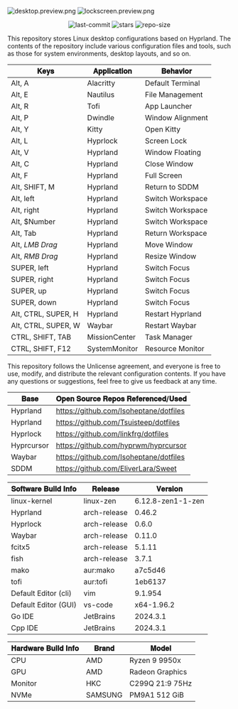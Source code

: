 ![desktop.preview.png](https://github.com/Crimsonet/Crimsonet/blob/main/preview/desktop.preview.png)
![lockscreen.preview.png](https://github.com/Crimsonet/Crimsonet/blob/main/preview/lockscreen.preview.png)

<div align="center">
    <img src="https://img.shields.io/github/last-commit/Crimsonet/dotfiles?style=for-the-badge&color=ffb4a2&labelColor=201a19" alt="last-commit">
    <img src="https://img.shields.io/github/stars/Crimsonet/dotfiles?style=for-the-badge&color=e6c419&labelColor=1d1b16" alt="stars">
    <img src="https://img.shields.io/github/repo-size/Crimsonet/dotfiles?style=for-the-badge&color=a8c7ff&labelColor=1a1b1f" alt="repo-size">
</div>

This repository stores Linux desktop configurations based on Hyprland.
The contents of the repository include various configuration files and tools, 
such as those for system environments, desktop layouts, and so on.

| **𝐊𝐞𝐲𝐬**        | **𝐀𝐩𝐩𝐥𝐢𝐜𝐚𝐭𝐢𝐨𝐧** | **𝐁𝐞𝐡𝐚𝐯𝐢𝐨𝐫** |
|---------------------|----------------------------|----------------------|
| Alt, A              | Alacritty                  | Default Terminal     |
| Alt, E              | Nautilus                   | File Management      |
| Alt, R              | Tofi                       | App Launcher         |
| Alt, P              | Dwindle                    | Window Alignment     |
| Alt, Y              | Kitty                      | Open Kitty           |
| Alt, L              | Hyprlock                   | Screen Lock          |
| Alt, V              | Hyprland                   | Window Floating      |
| Alt, C              | Hyprland                   | Close Window         |
| Alt, F              | Hyprland                   | Full Screen          |
| Alt, SHIFT, M       | Hyprland                   | Return to SDDM       |
| Alt, left           | Hyprland                   | Switch Workspace     |
| Alt, right          | Hyprland                   | Switch Workspace     |
| Alt, $Number        | Hyprland                   | Switch Workspace     |
| Alt, Tab            | Hyprland                   | Return Workspace     |
| Alt, *LMB Drag*     | Hyprland                   | Move Window          |
| Alt, *RMB Drag*     | Hyprland                   | Resize Window        |
| SUPER, left         | Hyprland                   | Switch Focus         |
| SUPER, right        | Hyprland                   | Switch Focus         |
| SUPER, up           | Hyprland                   | Switch Focus         |
| SUPER, down         | Hyprland                   | Switch Focus         |
| Alt, CTRL, SUPER, H | Hyprland                   | Restart Hyprland     |
| Alt, CTRL, SUPER, W | Waybar                     | Restart Waybar       |
| CTRL, SHIFT, TAB    | MissionCenter              | Task Manager         |
| CTRL, SHIFT, F12    | SystemMonitor              | Resource Monitor     |

This repository follows the Unlicense agreement, and everyone is free to use,
modify, and distribute the relevant configuration contents.
If you have any questions or suggestions, feel free to give us feedback at any time.

| **𝐁𝐚𝐬𝐞** | **𝐎𝐩𝐞𝐧 𝐒𝐨𝐮𝐫𝐜𝐞 𝐑𝐞𝐩𝐨𝐬 𝐑𝐞𝐟𝐞𝐫𝐞𝐧𝐜𝐞𝐝/𝐔𝐬𝐞𝐝** |
|--------------|--------------------------------------------------------------------|
| Hyprland     | https://github.com/Isoheptane/dotfiles                             |
| Hyprland     | https://github.com/Tsuisteep/dotfiles                              |
| Hyprlock     | https://github.com/linkfrg/dotfiles                                |
| Hyprcursor   | https://github.com/hyprwm/hyprcursor                               |
| Waybar       | https://github.com/Isoheptane/dotfiles                             |
| SDDM         | https://github.com/EliverLara/Sweet                                |

| **𝐒𝐨𝐟𝐭𝐰𝐚𝐫𝐞 𝐁𝐮𝐢𝐥𝐝 𝐈𝐧𝐟𝐨** | **𝐑𝐞𝐥𝐞𝐚𝐬𝐞** | **𝐕𝐞𝐫𝐬𝐢𝐨𝐧** |
|------------------------------------------|--------------------|--------------------|
| linux-kernel                             | linux-zen          | 6.12.8-zen1-1-zen  |
| Hyprland                                 | arch-release       | 0.46.2             |
| Hyprlock                                 | arch-release       | 0.6.0              |
| Waybar                                   | arch-release       | 0.11.0             |
| fcitx5                                   | arch-release       | 5.1.11             |
| fish                                     | arch-release       | 3.7.1              |
| mako                                     | aur:mako           | a7c5d46            |
| tofi                                     | aur:tofi           | 1eb6137            |
| Default Editor (cli)                     | vim                | 9.1.954            |
| Default Editor (GUI)                     | vs-code            | x64-1.96.2         |
| Go IDE                                   | JetBrains          | 2024.3.1           | 
| Cpp IDE                                  | JetBrains          | 2024.3.1           |

| **𝐇𝐚𝐫𝐝𝐰𝐚𝐫𝐞 𝐁𝐮𝐢𝐥𝐝 𝐈𝐧𝐟𝐨** | **𝐁𝐫𝐚𝐧𝐝** | **𝐌𝐨𝐝𝐞𝐥**   |
|------------------------------------------|----------------|------------------|
| CPU                                      | AMD            | Ryzen 9 9950x    |
| GPU                                      | AMD            | Radeon Graphics  |
| Monitor                                  | HKC            | C299Q 21:9 75Hz  |
| NVMe                                     | SAMSUNG        | PM9A1 512 GiB    |
